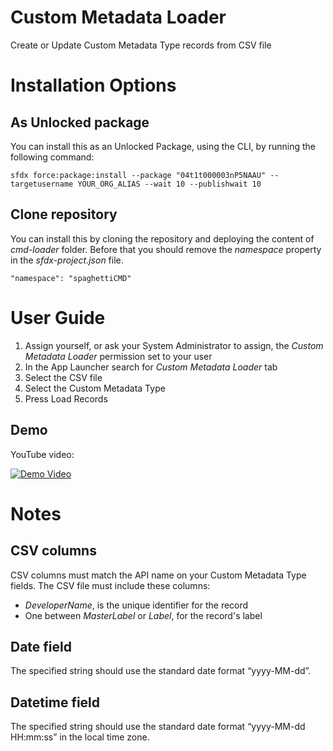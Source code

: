# Custom Metadata Loader
Create or Update Custom Metadata Type records from CSV file

# Installation Options

## As Unlocked package
You can install this as an Unlocked Package, using the CLI, by running the following command:
```
sfdx force:package:install --package "04t1t000003nP5NAAU" --targetusername YOUR_ORG_ALIAS --wait 10 --publishwait 10
```

## Clone repository
You can install this by cloning the repository and deploying the content of _cmd-loader_ folder. Before that you should remove the _namespace_ property in the _sfdx-project.json_ file.
```
"namespace": "spaghettiCMD"
```

# User Guide

1. Assign yourself, or ask your System Administrator to assign, the _Custom Metadata Loader_ permission set to your user
2. In the App Launcher search for _Custom Metadata Loader_ tab
3. Select the CSV file
4. Select the Custom Metadata Type
5. Press Load Records

## Demo
YouTube video:

[![Demo Video](https://img.youtube.com/vi/abYr7B-5vsA/0.jpg)](https://www.youtube.com/watch?v=abYr7B-5vsA)

# Notes
## CSV columns
CSV columns must match the API name on your Custom Metadata Type fields. The CSV file must include these columns: 
- _DeveloperName_, is the unique identifier for the record 
- One between _MasterLabel_ or _Label_, for the record's label
## Date field
The specified string should use the standard date format “yyyy-MM-dd”.
## Datetime field
The specified string should use the standard date format “yyyy-MM-dd HH:mm:ss” in the local time zone.